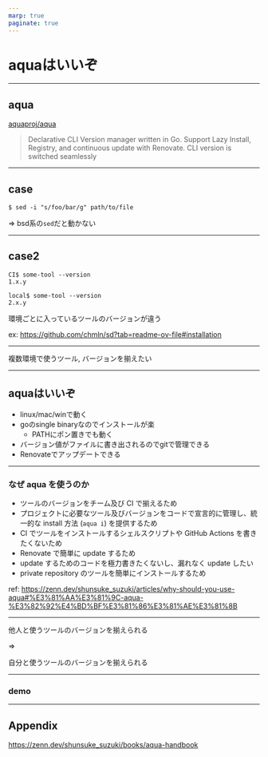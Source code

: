 ```yaml
---
marp: true
paginate: true
---
```


<!-- _class: title -->


# aquaはいいぞ

---

## aqua

[aquaproj/aqua](https://github.com/aquaproj/aqua)

> Declarative CLI Version manager written in Go. Support Lazy Install, Registry, and continuous update with Renovate. CLI version is switched seamlessly

---

## case

```console
$ sed -i "s/foo/bar/g" path/to/file
```

=> bsd系の`sed`だと動かない

---

## case2

```console
CI$ some-tool --version
1.x.y
```

```console
local$ some-tool --version
2.x.y
```

環境ごとに入っているツールのバージョンが違う

ex: https://github.com/chmln/sd?tab=readme-ov-file#installation

---

複数環境で使うツール, バージョンを揃えたい

---

## aquaはいいぞ


- linux/mac/winで動く
- goのsingle binaryなのでインストールが楽
    - PATHにポン置きでも動く
- バージョン値がファイルに書き出されるのでgitで管理できる
- Renovateでアップデートできる

---

### なぜ aqua を使うのか

- ツールのバージョンをチーム及び CI で揃えるため
- プロジェクトに必要なツール及びバージョンをコードで宣言的に管理し、統一的な install 方法 (`aqua i`) を提供するため
- CI でツールをインストールするシェルスクリプトや GitHub Actions を書きたくないため
- Renovate で簡単に update するため
- update するためのコードを極力書きたくないし、漏れなく update したい
- private repository のツールを簡単にインストールするため

ref: https://zenn.dev/shunsuke_suzuki/articles/why-should-you-use-aqua#%E3%81%AA%E3%81%9C-aqua-%E3%82%92%E4%BD%BF%E3%81%86%E3%81%AE%E3%81%8B

---

他人と使うツールのバージョンを揃えられる

=>

自分と使うツールのバージョンを揃えられる

---

### demo

---

## Appendix

https://zenn.dev/shunsuke_suzuki/books/aqua-handbook
